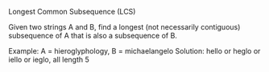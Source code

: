Longest Common Subsequence (LCS)

Given two strings A and B, find a longest (not necessarily contiguous) subsequence of A
that is also a subsequence of B.

Example: A = hieroglyphology, B = michaelangelo
Solution: hello or heglo or iello or ieglo, all length 5